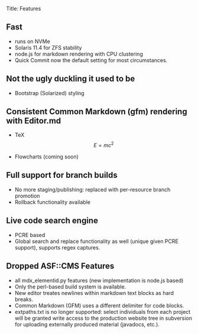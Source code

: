 Title: Features

## Fast

- runs on NVMe
- Solaris 11.4 for ZFS stability
- node.js for markdown rendering with CPU clustering
- Quick Commit now the default setting for most circumstances.

## Not the ugly duckling it used to be

- Bootstrap (Solarized) styling

## Consistent Common Markdown (gfm) rendering with Editor.md

- TeX $$ E = mc^2 $$

- Flowcharts (coming soon)

## Full support for branch builds

- No more staging/publishing: replaced with per-resource branch promotion
- Rollback functionality available

## Live code search engine

- PCRE based
- Global search and replace functionality as well (unique given PCRE support), supports regex captures.

## Dropped ASF::CMS Features

- all mdx_elementid.py features (new implementation is node.js based)
- Only the perl-based build system is available.
- New editor treates newlines within markdown text blocks as hard breaks.
- Common Markdown (GFM) uses a different delimiter for code blocks.
- extpaths.txt is no longer supported: select individuals from each project will be granted write access to the production website tree in subversion for uploading externally produced material (javadocs, etc.).

